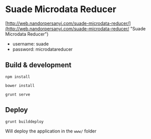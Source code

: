 # Suade Microdata Reducer

[http://web.nandorpersanyi.com/suade-microdata-reducer/](http://web.nandorpersanyi.com/suade-microdata-reducer/ "Suade Microdata Reducer")

- username: suade
- password: microdatareducer

## Build & development

`npm install`

`bower install`

`grunt serve`

## Deploy

`grunt builddeploy`

Will deploy the application in the `www/` folder